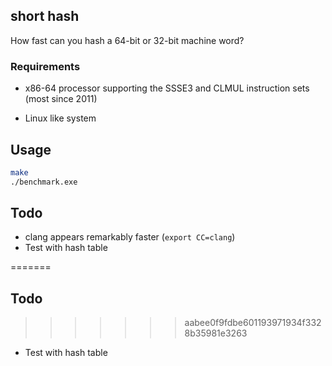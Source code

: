 ## short hash

How fast can you hash a 64-bit or 32-bit machine word?

### Requirements

- x86-64 processor supporting the SSSE3 and CLMUL instruction sets
  (most since 2011)

- Linux like system

## Usage

```bash
make
./benchmark.exe
```

## Todo 
- clang appears remarkably faster (``export CC=clang``)
- Test with hash table 



=======
## Todo
>>>>>>> aabee0f9fdbe601193971934f3328b35981e3263

- Test with hash table
